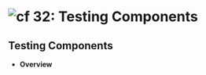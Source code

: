 ![cf](http://i.imgur.com/7v5ASc8.png) 32: Testing Components
=====================================

## Testing Components
  * **Overview**
